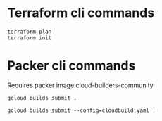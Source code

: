# Terraform cli commands

```
terraform plan
terraform init
```

# Packer cli commands

Requires packer image
cloud-builders-community

```
gcloud builds submit .
```

```
gcloud builds submit --config=cloudbuild.yaml .
```